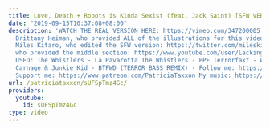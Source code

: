 ```yaml
---
title: Love, Death + Robots is Kinda Sexist (feat. Jack Saint) [SFW VERSION]
date: "2019-09-15T10:37:08+08:00"
description: 'WATCH THE REAL VERSION HERE: https://vimeo.com/347200005 - Special Thanks:
  Brittany Heiman, who provided ALL of the illustrations for this video: https://twitter.com/mezzozydeco
  Miles Kitaro, who edited the SFW version: https://twitter.com/mileskitaro Jack Saint,
  who provided the middle section: https://www.youtube.com/user/LackingSaint - SONGS
  USED: The Whistlers - La Pavarotta The Whistlers - PPF Terrorfakt - Welcome to Hell
  Carnage & Junkie Kid - BTFWD (TERROR BASS REMIX) - Follow me: https://twitter.com/PatriciaTaxxon
  Support me: https://www.patreon.com/PatriciaTaxxon My music: https://patriciataxxon.bandcamp.com/'
url: /patriciataxxon/sUFSpTmz4Gc/
providers:
  youtube:
    id: sUFSpTmz4Gc
type: video
---
```

